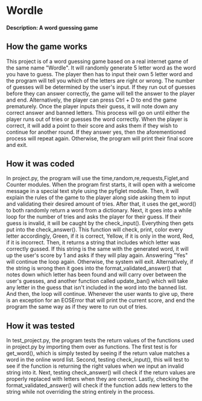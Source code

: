 # Wordle 

#### Description: A word guessing game

## How the game works

This project is of a word guessing game based on a real internet game of the same name "Wordle". It will randomly generate 5 letter word as the word you have to guess. The player then has to input their own 5 letter word and the program will tell you which of the letters are right or wrong. The number of guesses will be determined by the user's input. If they run out of guesses before they can answer correctly, the game will tell the answer to the player and end. Alternatively, the player can press Ctrl + D to end the game prematurely. Once the player inputs their guess, it will note down any correct answer and banned letters. This process will go on until either the player runs out of tries or guesses the word correctly. When the player is correct, it will add a point to their score and asks them if they wish to continue for another round. If they answer yes, then the aforementioned process will repeat again. Otherwise, the program will print their final score and exit.


## How it was coded

In project.py, the program will use the time,random,re,requests,Figlet,and Counter modules. When the program first starts, it will open with a welcome message in a special text style using the pyfiglet module. Then, it will explain the rules of the game to the player along side asking them to input and validating their desired amount of tries. After that, it uses the get_word() to both randomly return a word from a dictionary. Next, it goes into a while loop for the number of tries and asks the player for their guess. If their guess is invalid, it will be caught by the check_input(). Everything then gets put into the check_answer(). This function will check, print, color every letter accordingly, Green, if it is correct, Yellow, if it is only in the word, Red, if it is incorrect. Then, it returns a string that includes which letter was correctly gussed. If this string is the same with the generated word, it will up the user's score by 1 and asks if they will play again. Answering "Yes" will continue the loop again. Otherwise, the system will exit. Alternatively, if the string is wrong then it goes into the format_validated_answer() that notes down which letter has been found and will carry over between the user's guesses, and another function called update_ban() which will take any letter in the guess that isn't included in the word into the banned list. And then, the loop will continue. Whenever the user wants to give up, there is an exception for an EOSError that will print the current score, and end the program the same way as if they were to run out of tries.

## How it was tested

In test_project.py, the program tests the return values of the functions used in project.py by importing them over as functions. The first test is for get_word(), which is simply tested by seeing if the return value matches a word in the online word list. Second, testing check_input(), this will test to see if the function is returning the right values when we input an invalid string into it. Next, testing check_answer() will check if the return values are properly replaced with letters when they are correct. Lastly, checking the format_validated_answer() will check if the function adds new letters to the string while not overriding the string entirely in the process.

